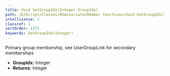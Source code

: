 ```yaml
---
title: Void SetGroupIdx(Integer GroupIdx)
path: /EJScript/Classes/NSAssociate/Member functions/Void SetGroupIdx(Integer p_0)
intellisense: 1
classref: 1
sortOrder: 1271
keywords: SetGroupIdx(Integer)
---
```



Primary group membership, see UserGroupLink for secondary memberships



* **GroupIdx:** Integer
* **Returns:** Integer


